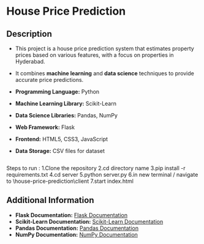 # House Price Prediction

## Description

- This project is a house price prediction system that estimates property prices based on various features, with a focus on properties in Hyderabad.
- It combines **machine learning** and **data science** techniques to provide accurate price predictions.


- **Programming Language:** Python
- **Machine Learning Library:** Scikit-Learn
- **Data Science Libraries:** Pandas, NumPy
- **Web Framework:** Flask
- **Frontend:** HTML5, CSS3, JavaScript
- **Data Storage:** CSV files for dataset

   ```

Steps to run :
1.Clone the repository
2.cd directory name
3.pip install -r requirements.txt
4.cd server
5.python server.py
6.in new terminal / navigate to \house-price-prediction\client
7.start index.html

## Additional Information

- **Flask Documentation:** [Flask Documentation](https://flask.palletsprojects.com/en/latest/)
- **Scikit-Learn Documentation:** [Scikit-Learn Documentation](https://scikit-learn.org/stable/)
- **Pandas Documentation:** [Pandas Documentation](https://pandas.pydata.org/pandas-docs/stable/)
- **NumPy Documentation:** [NumPy Documentation](https://numpy.org/doc/stable/)
